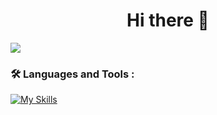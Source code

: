  <h1 align="center">
  Hi there 👋
</h1>

![](https://komarev.com/ghpvc/?username=krisstopher15)

<link rel="stylesheet" href="https://cdn.jsdelivr.net/gh/devicons/devicon@v2.15.1/devicon.min.css">

### :hammer_and_wrench: Languages and Tools :
[![My Skills](https://skillicons.dev/icons?i=c,cpp,rust,ts,neovim)](https://skillicons.dev)
